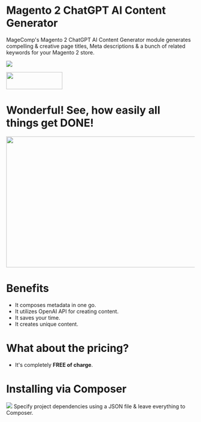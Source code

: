 # Magento 2 ChatGPT AI Content Generator
MageComp's Magento 2 ChatGPT AI Content Generator module generates compelling & creative page titles, Meta descriptions & a bunch of related keywords for your Magento 2 store.

<img src="https://magecomp.com/media/catalog/product/cache/9060bf895541631e29635713a6168783/c/h/chatgpt_ai_content_generator-product_image.webp">

<a href="https://magecomp.com/magento-2-chatgpt-ai-content-generator.html" target="_blank"><img width="150" height="46" src="https://magecomp.com/media/button.webp"></a>

# Wonderful! See, how easily all things get DONE!
<img width="600" height="350" src="https://s10.gifyu.com/images/Utilizes_OpenAI_API_to_produce_AI_content-1.gif">

# Benefits
* It composes metadata in one go.
* It utilizes OpenAI API for creating content.
* It saves your time.
* It creates unique content.

# What about the pricing?
* It's completely **FREE of charge**.

# Installing via Composer
<img src="https://i.ibb.co/NjGRFCt/composer.png">
Specify project dependencies using a JSON file & leave everything to Composer.


















